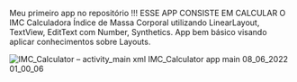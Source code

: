 Meu primeiro app no repositório !!!
ESSE APP CONSISTE EM CALCULAR O IMC 
Calculadora Índice de Massa Corporal utilizando LinearLayout, TextView, EditText com Number, Synthetics.
App bem básico visando aplicar conhecimentos sobre Layouts.

![IMC_Calculator – activity_main xml  IMC_Calculator app main  08_06_2022 01_00_06](https://user-images.githubusercontent.com/101603957/172528899-a949699a-0d88-4360-b3fd-682e3ac83215.png)
